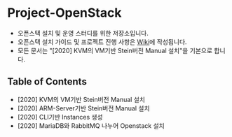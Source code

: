 # Project-OpenStack
- 오픈스택 설치 및 운영 스터디를 위한 저장소입니다.
- 오픈스택 설치 가이드 및 프로젝트 진행 사항은 [Wiki](https://github.com/shhan0226/Project-OpenStack/wiki)에 작성됩니다.
- 모든 문서는 "[2020] KVM의 VM기반 Stein버전 Manual 설치"을 기본으로 합니다.

## Table of Contents
- [2020] KVM의 VM기반 Stein버전 Manual 설치
- [2020] ARM-Server기반 Stein버전 Manual 설치
- [2020] CLI기반 Instances 생성
- [2020] MariaDB와 RabbitMQ 나누어 Openstack 설치
